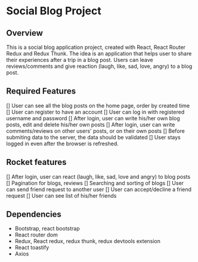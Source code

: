 # Social Blog Project

## Overview

This is a social blog application project, created with React, React Router Redux and Redux Thunk. The idea is an application that helps user to share their experiences after a trip in a blog post. Users can leave reviews/comments and give reaction (laugh, like, sad, love, angry) to a blog post.

## Required Features

[] User can see all the blog posts on the home page, order by created time
[] User can register to have an account
[] User can log in with registered username and password
[] After login, user can write his/her own blog posts, edit and delete his/her own posts
[] After login, user can write comments/reviews on other users' posts, or on their own posts
[] Before submiting data to the server, the data should be validated
[] User stays logged in even after the browser is refreshed.

## Rocket features

[] After login, user can react (laugh, like, sad, love and angry) to blog posts
[] Pagination for blogs, reviews
[] Searching and sorting of blogs
[] User can send friend request to another user
[] User can accept/decline a friend request
[] User can see list of his/her friends

## Dependencies

- Bootstrap, react bootstrap
- React router dom
- Redux, React redux, redux thunk, redux devtools extension
- React toastify
- Axios

